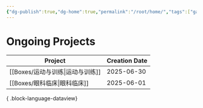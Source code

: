 ```yaml
---
{"dg-publish":true,"dg-home":true,"permalink":"/root/home/","tags":["gardenEntry"],"dgPassFrontmatter":true}
---
```






# Ongoing Projects
| Project                   | Creation Date |
| ------------------------- | ------------- |
| [[Boxes/运动与训练\|运动与训练]] | 2025-06-30    |
| [[Boxes/眼科临床\|眼科临床]]   | 2025-06-01    |

{ .block-language-dataview}

